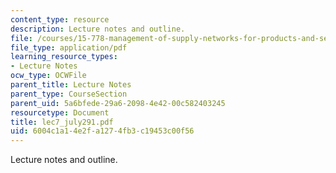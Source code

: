```yaml
---
content_type: resource
description: Lecture notes and outline.
file: /courses/15-778-management-of-supply-networks-for-products-and-services-summer-2004/6004c1a14e2fa1274fb3c19453c00f56_lec7_july291.pdf
file_type: application/pdf
learning_resource_types:
- Lecture Notes
ocw_type: OCWFile
parent_title: Lecture Notes
parent_type: CourseSection
parent_uid: 5a6bfede-29a6-2098-4e42-00c582403245
resourcetype: Document
title: lec7_july291.pdf
uid: 6004c1a1-4e2f-a127-4fb3-c19453c00f56
---
```

Lecture notes and outline.

